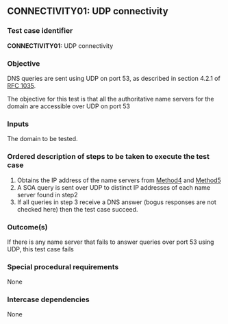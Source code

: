 ## CONNECTIVITY01: UDP connectivity

### Test case identifier

**CONNECTIVITY01:** UDP connectivity

### Objective

DNS queries are sent using UDP on port 53, as described in section 4.2.1 of
[RFC 1035](https://tools.ietf.org/html/rfc1035).

The objective for this test is that all the authoritative name servers for
the domain are accessible over UDP on port 53

### Inputs

The domain to be tested.

### Ordered description of steps to be taken to execute the test case

1. Obtains the IP address of the name servers from [Method4](../Methods.md)
and [Method5](../Methods.md)
2. A SOA query is sent over UDP to distinct IP addresses of each name server
found in step2
3. If all queries in step 3 receive a DNS answer (bogus responses are not
checked here) then the test case succeed.

### Outcome(s)

If there is any name server that fails to answer queries over port 53 using
UDP, this test case fails

### Special procedural requirements	

None

### Intercase dependencies

None

